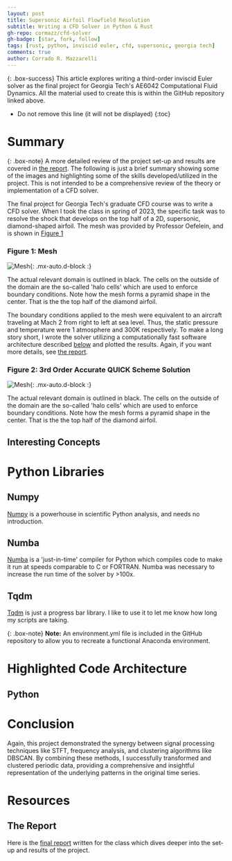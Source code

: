 ```yaml
---
layout: post
title: Supersonic Airfoil Flowfield Resolution
subtitle: Writing a CFD Solver in Python & Rust
gh-repo: cormazz/cfd-solver
gh-badge: [star, fork, follow]
tags: [rust, python, inviscid euler, cfd, supersonic, georgia tech]
comments: true
author: Corrado R. Mazzarelli
---
```


{: .box-success}
This article explores writing a third-order inviscid Euler solver as the final project for Georgia Tech's AE6042 Computational Fluid Dynamics. All the material used to create this is within the GitHub repository linked above.

* Do not remove this line (it will not be displayed)
{:toc}

# Summary

{: .box-note}
A more detailed review of the project set-up and results are covered in [the report](#the-report). The following is just a brief summary showing some of the images and highlighting some of the skills developed/utilized in the project. This is not intended to be a comprehensive review of the theory or implementation of a CFD solver.

The final project for Georgia Tech's graduate CFD course was to write a CFD solver. When I took the class in spring of 2023, the specific task was to resolve the shock that develops on the top half of a 2D, supersonic, diamond-shaped airfoil. The mesh was provided by Professor Oefelein, and is shown in [Figure 1](#figure-1-mesh)

### Figure 1: Mesh
![Mesh](https://corradomazzarelli.com/assets/blog_posts/bp.cfd/65x49_processed_mesh.png){: .mx-auto.d-block :}

The actual relevant domain is outlined in black. The cells on the outside of the domain are the so-called 'halo cells' which are used to enforce boundary conditions. Note how the mesh forms a pyramid shape in the center. That is the the top half of the diamond airfoil. 

The boundary conditions applied to the mesh were equivalent to an aircraft traveling at Mach 2 from right to left at sea level. Thus, the static pressure and temperature were 1 atmosphere and 300K respectively. To make a long story short, I wrote the solver utilizing a computationally fast software architecture described [below](#highlighted-code-architecture) and plotted the results. Again, if you want more details, see [the report](#the-report).

### Figure 2: 3rd Order Accurate QUICK Scheme Solution
![Mesh](https://corradomazzarelli.com/assets/blog_posts/bp.cfd/3rd_order_accurate_quick_solution.png){: .mx-auto.d-block :}

The actual relevant domain is outlined in black. The cells on the outside of the domain are the so-called 'halo cells' which are used to enforce boundary conditions. Note how the mesh forms a pyramid shape in the center. That is the the top half of the diamond airfoil. 



## Interesting Concepts


# Python Libraries

## Numpy
[Numpy](https://numpy.org/) is a powerhouse in scientific Python analysis, and needs no introduction.

## Numba
[Numba](https://numba.pydata.org/) is a 'just-in-time' compiler for Python which compiles code to make it run at speeds comparable to C or FORTRAN. Numba was necessary to increase the run time of the solver by >100x.

## Tqdm
[Tqdm](https://tqdm.github.io/) is just a progress bar library. I like to use it to let me know how long my scripts are taking. 

{: .box-note}
**Note:** An environment.yml file is included in the GitHub repository to allow you to recreate a functional Anaconda environment.

# Highlighted Code Architecture

## Python


# Conclusion

Again, this project demonstrated the synergy between signal processing techniques like STFT, frequency analysis, and clustering algorithms like DBSCAN. By combining these methods, I successfully transformed and clustered periodic data, providing a comprehensive and insightful representation of the underlying patterns in the original time series.

# Resources

## The Report
Here is the [final report](https://corradomazzarelli.com/assets/blog_posts/bp.cfd/65x49_processed_mesh_new.png) written for the class which dives deeper into the set-up and results of the project.